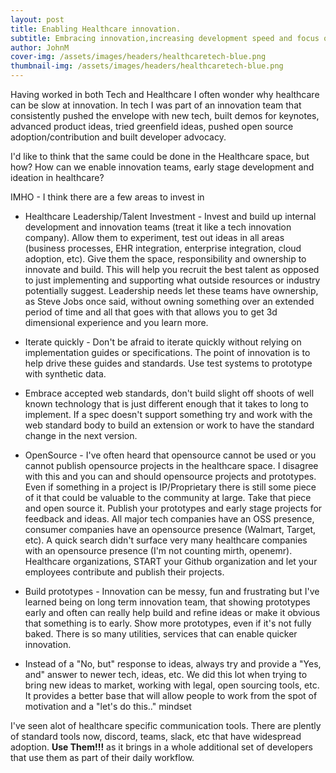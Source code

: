 ```yaml
---
layout: post
title: Enabling Healthcare innovation.
subtitle: Embracing innovation,increasing development speed and focus on developers
author: JohnM
cover-img: /assets/images/headers/healthcaretech-blue.png
thumbnail-img: /assets/images/headers/healthcaretech-blue.png
---
```


Having worked in both Tech and Healthcare I often wonder why healthcare can be slow at innovation. In tech I was part of an innovation team that consistently pushed the envelope with new tech, built demos for keynotes, advanced product ideas, tried greenfield ideas, pushed open source adoption/contribution and built developer advocacy.

I'd like to think that the same could be done in the Healthcare space, but how? How can we enable innovation teams, early stage development and ideation in healthcare?

IMHO - I think there are a few areas to invest in

- Healthcare Leadership/Talent Investment - Invest and build up internal development and innovation teams (treat it like a tech innovation company). Allow them to experiment, test out ideas in all areas (business processes, EHR integration, enterprise integration, cloud adoption, etc). Give them the space, responsibility and ownership to innovate and build. This will help you recruit the best talent as opposed to just implementing and supporting what outside resources or industry potentially suggest. Leadership needs let these teams have ownership, as Steve Jobs once said, without owning something over an extended period of time and all that goes with that allows you to get 3d dimensional experience and you learn more.

- Iterate quickly - Don't be afraid to iterate quickly without relying on implementation guides or specifications. The point of innovation is to help drive these guides and standards. Use test systems to prototype with synthetic data.

- Embrace accepted web standards, don't build slight off shoots of well known technology that is just different enough that it takes to long to implement. If a spec doesn't support something try and work with the web standard body to build an extension or work to have the standard change in the next version.

- OpenSource - I've often heard that opensource cannot be used or you cannot publish opensource projects in the healthcare space. I disagree with this and you can and should opensource projects and prototypes. Even if something in a project is IP/Proprietary there is still some piece of it that could be valuable to the community at large. Take that piece and open source it. Publish your prototypes and early stage projects for feedback and ideas. All major tech companies have an OSS presence, consumer companies have an opensource presence (Walmart, Target, etc). A quick search didn't surface very many healthcare companies with an opensource presence (I'm not counting mirth, openemr). Healthcare organizations, START your Github organization and let your employees contribute and publish their projects.

- Build prototypes - Innovation can be messy, fun and frustrating but I've learned being on long term innovation team, that showing prototypes early and often can really help build and refine ideas or make it obvious that something is to early. Show more prototypes, even if it's not fully baked. There is so many utilities, services that can enable quicker innovation.

- Instead of a "No, but" response to ideas, always try and provide a "Yes, and" answer to newer tech, ideas, etc. We did this lot when trying to bring new ideas to market, working with legal, open sourcing tools, etc. It provides a better base that will allow people to work from the spot of motivation and a "let's do this.." mindset

I've seen alot of healthcare specific communication tools. There are plently of standard tools now, discord, teams, slack, etc that have widespread adoption. **Use Them!!!** as it brings in a whole additional set of developers that use them as part of their daily workflow.